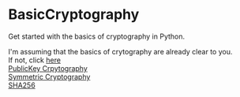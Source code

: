 # BasicCryptography
Get started with the basics of cryptography in Python.

I'm assuming that the basics of crytography are already clear to you.   
If not, click [here](https://en.wikipedia.org/wiki/Cryptography)  
[PublicKey Crpytography](https://en.wikipedia.org/wiki/Public-key_cryptography)  
[Symmetric Cryptography](https://en.wikipedia.org/wiki/Symmetric-key_algorithm)  
[SHA256](https://en.wikipedia.org/wiki/Secure_Hash_Algorithms)  
